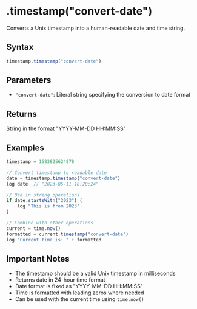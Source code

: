 # .timestamp("convert-date")

Converts a Unix timestamp into a human-readable date and time string.

## Syntax

```javascript
timestamp.timestamp("convert-date")
```

## Parameters

- `"convert-date"`: Literal string specifying the conversion to date format

## Returns

String in the format "YYYY-MM-DD HH:MM:SS"

## Examples

```javascript
timestamp = 1683825624878

// Convert timestamp to readable date
date = timestamp.timestamp("convert-date")
log date  // "2023-05-11 18:20:24"

// Use in string operations
if date.startsWith("2023") (
    log "This is from 2023"
)

// Combine with other operations
current = time.now()
formatted = current.timestamp("convert-date")
log "Current time is: " + formatted
```

## Important Notes

- The timestamp should be a valid Unix timestamp in milliseconds
- Returns date in 24-hour time format
- Date format is fixed as "YYYY-MM-DD HH:MM:SS"
- Time is formatted with leading zeros where needed
- Can be used with the current time using `time.now()` 